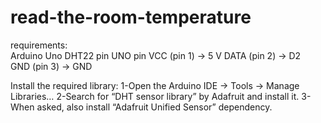 # read-the-room-temperature
requirements:  
Arduino Uno
DHT22 pin       UNO pin
VCC (pin 1)  →  5 V
DATA (pin 2) →  D2   
GND  (pin 3) →  GND

Install the required library:
1-Open the Arduino IDE → Tools → Manage Libraries…
2-Search for “DHT sensor library” by Adafruit and install it.
3-When asked, also install “Adafruit Unified Sensor” dependency.
